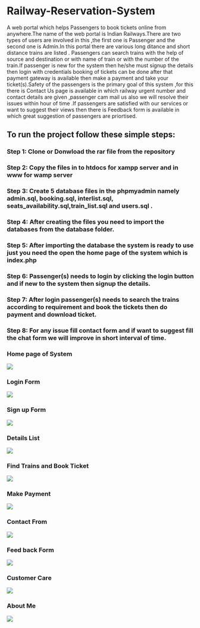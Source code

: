 # Railway-Reservation-System
A web portal which helps Passengers to book tickets online from anywhere.The name of the web portal is Indian Railways.There are two types of users are involved in this ,the first one is Passenger and the second one is Admin.In this portal there are various long ditance and short distance trains are listed . Passengers can search trains with the help of source and destination or with name of train or with the number of the train.If passenger is new for the system then he/she must signup the details then login with credentials booking of tickets can be done after that payment gateway is available then make a payment and take your ticket(s).Safety of the passengers is the primary goal of this system ,for this there is Contact Us page is available in which railway urgent number and contact details are given ,passenger cam mail us also we will resolve their issues within hour of time .If passengers are satisfied with our services or want to suggest their views then there is Feedback form is available in which great suggestion of passengers are priortised.    


## To run the project follow these simple steps:  
### Step 1: Clone or Donwload the rar file from the repository
### Step 2: Copy the files in to htdocs for xampp server and in www for wamp server
### Step 3: Create 5 database files in the phpmyadmin namely admin.sql, booking.sql, interlist.sql, seats_availability.sql,train_list.sql and users.sql .
### Step 4: After creating the files you need to import the databases from the database folder.
### Step 5: After importing the database the system is ready to use just you need the open the home page of the system which is index.php 
### Step 6: Passenger(s) needs to login by clicking the login button and  if new to the system then signup the details.
### Step 7: After login passenger(s) needs to search the trains according to requirement and book the tickets then do payment and download ticket. 
### Step 8: For any issue fill contact form and if want to suggest fill the chat form we will improve in short interval of time.
 

### Home page of System
![](screenshots/pic1.png)
### Login Form
![](screenshots/pic10.png)
### Sign up Form
![](screenshots/pic2.png)
### Details List
![](screenshots/pic3.png)
### Find Trains and Book Ticket
![](screenshots/pic4.png)
### Make Payment
![](screenshots/pic9.PNG)
### Contact From 
![](screenshots/pic5.png)
### Feed back Form
![](screenshots/pic7.png)
### Customer Care 
![](screenshots/pic6.png)
### About Me
![](screenshots/pic8.png)
 

